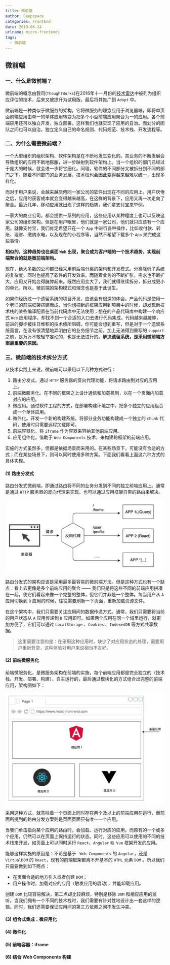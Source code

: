 ```yaml
---
title: 微前端
author: Deepspace
categories: FrontEnd
date: 2019-06-24
urlname: micro-frontends
tags:
  - 微前端
---
```


## 微前端

### 一、什么是微前端？

微前端的概念由我司(`ThoughtWorks`)在2016年十一月份的[技术雷达](https://www.thoughtworks.com/radar/techniques/micro-frontends)中被列为组织应评估的技术，后来又被提升为试用版，最后将其推广到 `Adopt` 中。

微前端是一种类似于微服务的架构。它将微服务的理念应用于浏览器端，即将单页面前端应用由单一的单体应用转变为把多个小型前端应用聚合为一的应用。各个前端应用还可以独立开发，独立部署，这样我们也就实现了应用的自治。而划分的团队之间也可以自治，独立定义自己的命名规则、代码规范、技术栈、开发流程等。

<!-- more -->

### 二、为什么需要微前端？

一个大型组织的组织架构、软件架构是在不断地发生变化的。其业务的不断发展会导致组织的应用不断地膨胀，进一步映射到软件架构上。当一个组织的部门已经过于庞大的时候，就会进一步将它细化。同理，软件的不同部分又被拆分到不同的部门之下。随着不同部门的业务发展，技术栈也会因此变得越来越难以统一，出现多样化。

而对于用户来说，会越来越厌倦同一家公司的软件出现在不同的应用上。用户厌倦之后，应用的获客成本就会变得越来越高，在这样的背景下，应用又再一次走向了聚合。最近几年，移动应用就出现了这样的趋势，我们拿支付宝来举例。

一家大的商业公司，都会提供一系列的应用，这些应用从某种程度上也可以反映这家公司的组织架构。但是在用户眼里，他们就是一家公司，他们就只应该有一个应用。就像支付宝，我们肯定希望只在一个 `App` 中进行各种操作，比如收付款、转账、理财、缴纳水电，以及现在的小程序等，当然不希望下载多个 `App` 来完成这些事情。

**相似的，这种趋势也在桌面 `Web` 出现，聚合成为客户端的一个技术趋势，实现前端聚合的就是微前端架构。**

现在，绝大多数的公司都已经采用前后端分离的架构和开发模式。分离降低了系统的复杂度，同时也提高了软件的开发效率。而随着业务的不断扩张，需求也不断扩大，应用又开始变得臃肿起来。既然应用变大了，我们就得继续拆分，拆分成更小的单元。所以，微前端的架构模式和理念也是基于此诞生。

如果你经历过一个遗留系统的项目开发，应该会有很深的体会。产品代码是使用一个老旧的前端框架搭建而成，当你想把新的框架应用到项目中的时候，却发现新技术栈的某些编译配置在当前代码库中无法使用；想在的产品代码库中构建一个响应式 `Web` 应用程序，却找不到一个合适的入口去进行代码集成。代码越来越臃肿，前进的脚步被往日堆积的技术债所阻碍。你可能会想到重写，但是对于一个遗留系统而言，在没有很清楚地弄明白它的业务细节之前，加上无法得到重写的 `support` 之前，是万万不敢轻举妄动的，也是无法进行的。**解决遗留系统，是采用微前端方案最重要的原因。**



### 三、微前端的技术拆分方式

从技术实践上来说，微前端可以采用以下几种方式进行：

1. 路由分发式。通过 `HTTP` 服务器的反向代理功能，将请求路由到对应的应用上。
2. 前端微服务化。在不同的框架之上设计通信和加载机制，以在一个页面内加载对应的应用。
3. 微应用。通过软件工程的方式，在部署构建环境之中，把多个独立的应用组合成一个单体应用。
4. 微件化。开发一个新的构建系统，将部分业务功能构建成一个独立的 `chunk` 代码，使用时只需要远程加载即可。
5. 前端容器化。将 `iframe` 作为容器来容纳其他前端应用。
6. 应用组件化。借助于 `Web Components` 技术，来构建跨框架的前端应用。

实施的方式虽然多，但都是依据场景而采用的。在某些场景下，可能没有合适的方式；而在某些场景下，则可以同时使用多种方案。下面我们看看上面这六种方式的具体实现。

#### (1) 路由分发式

路由分发式微前端，即通过路由将不同的业务分发到不同的独立前端应用上。通常是通过 `HTTP` 服务器的反向代理来实现，也可以通过应用框架自带的路由来解决。

![路由分发式](https://github.com/IDeepspace/ImageHosting/raw/master/FrontEnd/micro-frontend-router.jpg)

路由分发式的架构应该是采用最多最容易的微前端方法。但是这种方式也有一个缺点：看上去更像是多个前端应用的聚合 —— 我们只是将这些不同的前端应用拼凑在一起，使它们看起来像一个完整的整体，但它们并非是一个整体。每当用户从 `A` 应用切换到 `B` 应用的时候，往往需要刷新一下页面，重新加载资源文件。

在这个架构中，我们只需要关注应用间的数据传递方式。通常，我们只需要将当前的用户状态从 `A` 应用传递到 `B` 应用即可。如果两个应用在同一个域里运行，就更加方便了，它们可以通过 `LocalStorage` 、`Cookies` 、`IndexedDB` 等方式共享数据。

> 这里需要注意的是：在采用这种应用时，缺少了对应用状态的处理，需要用户重新登录，这种体验对用户来说相当不友好。



#### (2) 前端微服务化

前端微服务化，是微服务架构在前端的实施，每个前端应用都是完全独立的（技术栈、开发、部署、构建）、自主运行的，最后通过模块化的方式组合出完整的前端应用，架构图如下：

![前端微服务化](https://github.com/IDeepspace/ImageHosting/raw/master/FrontEnd/micro-frontend-microfrontend.jpg)

采用这种方式，就意味着一个页面上同时存在两个及以上的前端应用在运行，而前面所提到的路由分发方案则是页面页面只有唯一一个应用。

当我们单击指向某个应用的路由时，会加载、运行对应的应用。而原有的一个或多个应用，仍然可以在页面上保持运行的状态。同时，这些应用可以使用的不同的技术栈来开发，如页面上可以同时运行 `React`、`Angular` `和 Vue` 框架开发的应用。

能够这样实施的原因是：不论是基于 ` Web Components` 的 `Angular`，还是 `VirtualDOM` 的 `React`，现有的前端框架都离不开基本的 `HTML` 元素 `DOM` 。所以我们只需要做到如下两点：

- 在页面合适的地方引入或者创建 `DOM`；
- 用户操作时，加载对应的应用（触发应用的启动），并能卸载应用。

创建 `DOM` 比较容易解决，第二点却比较麻烦，特别是移除 `DOM` 和相应应用的监听。当我们拥有一个不同的技术栈时，我们需要有针对性地设计出一套这样的逻辑。同时，我们还需要保证应用间的第三方依赖之间不发生冲突。



#### (3) 组合式集成：微应用化

#### (4) 微件化

#### (5) 前端容器：iframe

#### (6) 结合 Web Components 构建

